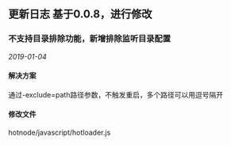 ## 更新日志 基于0.0.8，进行修改

###  不支持目录排除功能，新增排除监听目录配置

*2019-01-04*

#### 解决方案
通过-exclude=path路径参数，不触发重启，多个路径可以用逗号隔开

#### 修改文件

hotnode/javascript/hotloader.js

